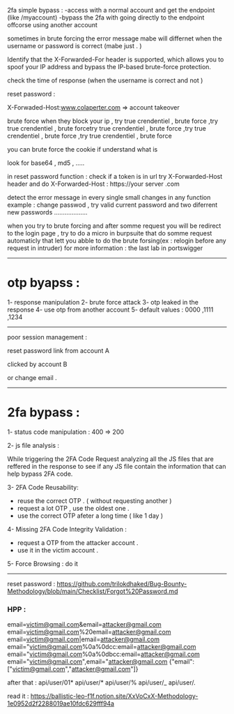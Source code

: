 2fa simple bypass : 
-access with a normal account and get the endpoint (like /myaccount)
-bypass the 2fa with going directly to the endpoint offcorse using another account

sometimes in brute forcing the error message mabe will differnet when the username or password is correct (mabe just . )

Identify that the X-Forwarded-For header is supported, which allows you to spoof your IP address and bypass the IP-based brute-force protection.

check the time of response (when the username is correct and not )

reset password : 

X-Forwaded-Host:www.colaperter.com => account takeover

brute force when they block your ip , try true crendentiel , brute force ,try true crendentiel , brute forcetry true crendentiel , brute force ,try true crendentiel , brute force ,try true crendentiel , brute force

you can brute force the cookie if understand what is

look for base64 , md5 , .....

in reset password function : 
check if a token is in url
try X-Forwarded-Host header and do 
X-Forwarded-Host : https://your server .com

detect the error message in every single small changes in any function
example : 
change passwod , try valid current password and two diferrent new passwords ...................

when you try to brute forcing and after somme request you will be redirect to the login page , try to do a micro in burpsuite that do somme request automaticly that lett you abble to do the brute forsing(ex : relogin before any request in intruder) for more information : the last lab in portswigger

------------------------------

# otp byapss : 

1- response manipulation
2- brute force attack
3- otp leaked in the response
4- use otp from another account
5- default values : 0000 ,1111 ,1234

-------------------------------

poor session management : 

reset password link from account A

clicked by account B

or change email .


---------------------------

# 2fa bypass : 

1- status code manipulation : 
    400 => 200

2- js file analysis : 

  While triggering the 2FA Code Request analyzing all the JS files that are reffered in the response to see if any JS file contain the information that can help bypass 2FA code.

3- 2FA Code Reusability:

 - reuse the correct OTP . ( without requesting another )
 - request a lot OTP , use the oldest one .
 - use the correct OTP afeter a long time ( like 1 day )

4- Missing 2FA Code Integrity Validation : 
 
 - request a OTP from the attacker account .
 - use it in the victim account .

5- Force Browsing : do it

--------------------------

reset password : 
https://github.com/trilokdhaked/Bug-Bounty-Methodology/blob/main/Checklist/Forgot%20Password.md

### HPP : 
email=victim@gmail.com&email=attacker@gmail.com
email=victim@gmail.com%20email=attacker@gmail.com
email=victim@gmail.com|email=attacker@gmail.com
email="victim@gmail.com%0a%0dcc:email=attacker@gmail.com
email="victim@gmail.com%0a%0dbcc:email=attacker@gmail.com
email="victim@gmail.com",email="attacker@gmail.com
{"email": ["victim@gmail.com","attacker@gmail.com"]}


after that : 
api/user/01*
api/user/*
api/user/%
api/user/_
api/user/.



read it : https://ballistic-leo-f1f.notion.site/XxVoCxX-Methodology-1e0952d2f2288019ae10fdc629fff94a